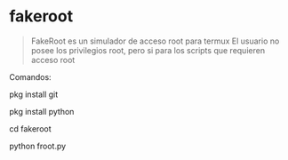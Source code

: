 # fakeroot

>FakeRoot es un simulador de acceso root para termux
>El usuario no posee los privilegios root, pero si para los scripts que requieren acceso root

Comandos:

pkg install git

pkg install python

cd fakeroot

python froot.py

